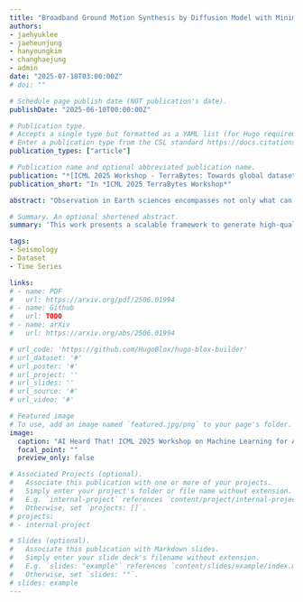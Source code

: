 ```yaml
---
title: "Broadband Ground Motion Synthesis by Diffusion Model with Minimal Condition"
authors:
- jaehyuklee
- jaeheunjung
- hanyoungkim
- changhaejung
- admin
date: "2025-07-18T03:00:00Z"
# doi: ""

# Schedule page publish date (NOT publication's date).
publishDate: "2025-06-10T00:00:00Z"

# Publication type.
# Accepts a single type but formatted as a YAML list (for Hugo requirements).
# Enter a publication type from the CSL standard https://docs.citationstyles.org/en/stable/specification.html#appendix-iii-types
publication_types: ["article"]

# Publication name and optional abbreviated publication name.
publication: "*[ICML 2025 Workshop - TerraBytes: Towards global datasets and models for Earth Observation](https://icml.cc/virtual/2025/workshop/39951)*"
publication_short: "In *ICML 2025 TerraBytes Workshop*"

abstract: "Observation in Earth sciences encompasses not only what can be visually perceived but also what can be inferred through instrumental recordings. As such, seismic data, though not directly visible, fall within the domain of Earth Observation (EO). Earthquakes are inherently sparse events, and the limited availability of ground motion records and associated metadata poses significant challenges for predicting and responding to earthquake-induced hazards. Although numerous data augmentation techniques based on deep learning have been proposed, their effectiveness is often hindered by the scarcity of high-quality training data. We introduce a scalable framework for constructing training datasets from limited seismic observations, aimed at improving the performance of generative models. By training models on the paired dataset constructed using our proposed methodology, we demonstrate both quantitatively and qualitatively that the generated waveforms closely resemble real seismic signals, thereby validating the effectiveness of our approach."

# Summary. An optional shortened abstract.
summary: 'This work presents a scalable framework to generate high-quality training datasets from sparse seismic observations and an accompanying dataset from publicly available seismographic data source, enabling deep generative models to produce realistic earthquake waveforms despite limited data.'

tags:
- Seismology
- Dataset
- Time Series

links:
# - name: PDF
#   url: https://arxiv.org/pdf/2506.01994
# - name: Github
#   url: TODO
# - name: arXiv
#   url: https://arxiv.org/abs/2506.01994

# url_code: 'https://github.com/HugoBlox/hugo-blox-builder'
# url_dataset: '#'
# url_poster: '#'
# url_project: ''
# url_slides: ''
# url_source: '#'
# url_video: '#'

# Featured image
# To use, add an image named `featured.jpg/png` to your page's folder. 
image:
  caption: "AI Heard That! ICML 2025 Workshop on Machine Learning for Audio: **[Website](https://mlforaudioworkshop.github.io/)**"
  focal_point: ""
  preview_only: false

# Associated Projects (optional).
#   Associate this publication with one or more of your projects.
#   Simply enter your project's folder or file name without extension.
#   E.g. `internal-project` references `content/project/internal-project/index.md`.
#   Otherwise, set `projects: []`.
# projects:
# - internal-project

# Slides (optional).
#   Associate this publication with Markdown slides.
#   Simply enter your slide deck's filename without extension.
#   E.g. `slides: "example"` references `content/slides/example/index.md`.
#   Otherwise, set `slides: ""`.
# slides: example
---
```


<!-- {{% callout note %}}
Create your slides in Markdown - click the *Slides* button to check out the example.
{{% /callout %}} -->

<!-- Add the publication's **full text** or **supplementary notes** here. You can use rich formatting such as including [code, math, and images](https://docs.hugoblox.com/content/writing-markdown-latex/). -->
